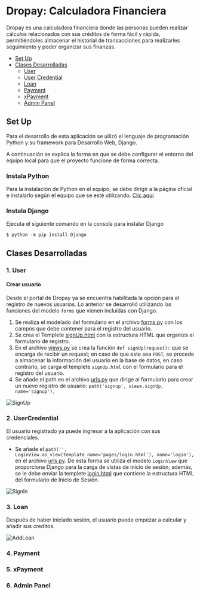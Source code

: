 # Dropay: Calculadora Financiera
Dropay es una calculadora financiera donde las personas pueden realizar cálculos relacionados con sus créditos de forma fácil y rápida, permitiéndoles almacenar el historial de transacciones para realizarles seguimiento y poder organizar sus finanzas.

- [Set Up](https://github.com/franco-arroyave/Dropay/tree/RestructureProyect#set-up)
- [Clases Desarrolladas](https://github.com/franco-arroyave/Dropay/tree/RestructureProyect#clases-desarrolladas)
  - [User](https://github.com/franco-arroyave/Dropay/tree/RestructureProyect#1-user)
  - [User Credential](https://github.com/franco-arroyave/Dropay/tree/RestructureProyect#2-usercredential)
  - [Loan](https://github.com/franco-arroyave/Dropay/tree/RestructureProyect#3-loan)
  - [Payment](https://github.com/franco-arroyave/Dropay/tree/RestructureProyect#4-payment)
  - [xPayment](https://github.com/franco-arroyave/Dropay/tree/RestructureProyect#5-xpayment)
  - [Admin Panel](https://github.com/franco-arroyave/Dropay/tree/RestructureProyect#6-admin-panel)

## Set Up
Para el desarrollo de esta aplicación se uilizó el lenguaje de programación Python y su framework para Desarrollo Web, Django.

A continuación se explica la forma en que se debe configurar el entorno del equipo local para que el proyecto funcione de forma correcta.

### Instala Python
Para la instalación de Python en el equipo, se debe dirigir a la página oficial e instalarlo según el equipo que se esté utilizando. [Clic aquí](https://www.python.org/downloads/)

### Instala Django
Ejecuta el siguiente comando en la consola para instalar Django

`$ python -m pip install Django`

## Clases Desarrolladas
### 1. User
#### Crear usuario
Desde el portal de Dropay ya se encuentra habilitada la opción para el registro de nuevos usuarios. Lo anterior se desarrolló utilizando las funciones del modelo `forms` que vienen incluídas con Django.

1. Se realiza el modelado del formulario en el archivo [forms.py](https://github.com/franco-arroyave/Dropay/blob/RestructureProyect/User/forms.py) con los campos que debe contener para el registro del usuario.
2. Se crea el Templete [signUp.html](https://github.com/franco-arroyave/Dropay/blob/RestructureProyect/User/templates/pages/signUp.html) con la estructura HTML que organiza el formulario de registro.
3. En el archivo [views.py](https://github.com/franco-arroyave/Dropay/blob/RestructureProyect/User/views.py) se crea la función `def signUp(request):` que se encarga de recibir un request; en caso de que este sea `POST`, se procede a almacenar la información del usuario en la base de datos, en caso contrario, se carga el templete `signUp.html` con el formulario para el registro del usuario.
5. Se añade el path en el archivo [urls.py](https://github.com/franco-arroyave/Dropay/blob/RestructureProyect/User/urls.py) que dirige al formulario para crear un nuevo registro de usuario: `path('signup', views.signUp, name='signup'),`

![SignUp](https://user-images.githubusercontent.com/78455296/169847885-b727f7e0-63fc-44d4-bbdb-d5651ecd6259.gif)

### 2. UserCredential
El usuario registrado ya puede ingresar a la aplicación con sus credenciales.

- Se añade el `path('', LoginView.as_view(template_name='pages/login.html'), name='login'),` en el archivo [urls.py](https://github.com/franco-arroyave/Dropay/blob/RestructureProyect/User/urls.py). De esta forma se utiliza el modelo `LoginView` que proporciona Django para la carga de vistas de inicio de sesión; además, se le debe enviar la templete [login.html](https://github.com/franco-arroyave/Dropay/blob/RestructureProyect/User/templates/pages/login.html) que contiene la estructura HTML del formulario de Inicio de Sesión.

![SignIn](https://user-images.githubusercontent.com/78455296/169861722-569c5e7f-4390-4fc8-a822-57895f8d96e5.gif)

### 3. Loan
Después de haber iniciado sesión, el usuario puede empezar a calcular y añadir sus creditos.

![AddLoan](https://user-images.githubusercontent.com/78455296/169861773-85e15a9d-4e61-4793-979b-4bd472a9807c.gif)

### 4. Payment
### 5. xPayment
### 6. Admin Panel
